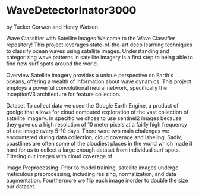 # WaveDetectorInator3000
by Tucker Corwen and Henry Watson


Wave Classifier with Satellite Images
Welcome to the Wave Classifier repository! This project leverages state-of-the-art deep learning techniques to classify ocean waves using satellite images. Understanding and categorizing wave patterns in satellite imagery is a first step to being able to find new surf spots around the world.  

Overview
Satellite imagery provides a unique perspective on Earth's oceans, offering a wealth of information about wave dynamics. This project employs a powerful convolutional neural network, specifically the InceptionV3 architecture for feature collection.

Dataset
To collect data we used the Google Earth Engine, a pruduct of goolge that allows for cloud computed exploration of the vast collection of satellite imagery. In specific we chose to use sentinel2 images because they gave us a high resolution of 10 meter pixels at a fairly high frequency of one image every 5-10 days. There were two main chalenges we encountered during data collection, cloud coverage and labeling.
Sadly, coastlines are often some of the cloudiest places in the world which made it hard for us to collect a large enough dataset from individual surf spots. Filtering out images with cloud coverage of 

Image Preprocessing: Prior to model training, satellite images undergo meticulous preprocessing, including resizing, normalization, and data augmentation. Fourthermore we flip each image inorder to double the size our dataset.

